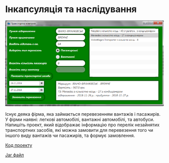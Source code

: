 # Інкапсуляція та наслідування

![Скріншот](/images/chapter09.png)

Існує деяка фірма, яка займається перевезенням вантажів і  пасажирів. У фірми наявні: легкові автомобілі, вантажні автомобілі, та автобуси. Напишіть проект, який відображає інформацію про перелік незайнятих транспортних засобів, які можна замовити для перевезення того чи іншого виду вантажів чи пасажирів, та формує замовлення.

[Код проекту](https://github.com/atmp-if/javafx/tree/project/Transport)

[Jar файл](https://github.com/atmp-if/javafx/releases/download/0.3/transportCompany.jar)
